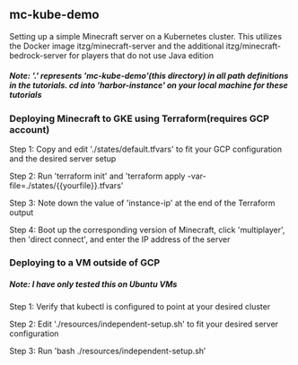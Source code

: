 ## mc-kube-demo

Setting up a simple Minecraft server on a Kubernetes cluster. This utilizes the Docker image itzg/minecraft-server and the additional itzg/minecraft-bedrock-server for players that do not use Java edition

##### Note: '.' represents 'mc-kube-demo'(this directory) in all path definitions in the tutorials. cd into 'harbor-instance' on your local machine for these tutorials

### Deploying Minecraft to GKE using Terraform(requires GCP account)

Step 1: Copy and edit './states/default.tfvars' to fit your GCP configuration and the desired server setup

Step 2: Run 'terraform init' and 'terraform apply -var-file=./states/{{yourfile}}.tfvars'

Step 3: Note down the value of 'instance-ip' at the end of the Terraform output

Step 4: Boot up the corresponding version of Minecraft, click 'multiplayer', then 'direct connect', and enter the IP address of the server <br/>


### Deploying to a VM outside of GCP

##### Note: I have only tested this on Ubuntu VMs

Step 1: Verify that kubectl is configured to point at your desired cluster

Step 2: Edit './resources/independent-setup.sh' to fit your desired server configuration

Step 3: Run 'bash ./resources/independent-setup.sh’
